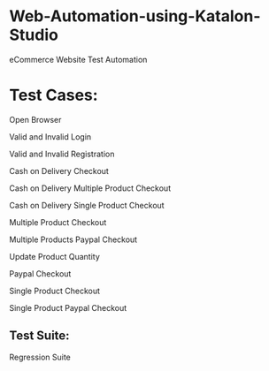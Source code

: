 # Web-Automation-using-Katalon-Studio

eCommerce Website Test Automation

# Test Cases:

Open Browser

Valid and Invalid Login

Valid and Invalid Registration

Cash on Delivery Checkout

Cash on Delivery Multiple Product Checkout

Cash on Delivery Single Product Checkout

Multiple Product Checkout

Multiple Products Paypal Checkout

Update Product Quantity

Paypal Checkout

Single Product Checkout

Single Product Paypal Checkout


## Test Suite:
Regression Suite

